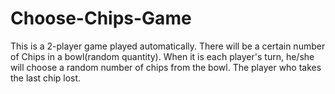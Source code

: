# Choose-Chips-Game
This is a 2-player game played automatically.
There will be a certain number of Chips in a bowl(random quantity).
When it is each player's turn, he/she will choose a random number of chips from the bowl.
The player who takes the last chip lost.
